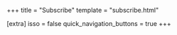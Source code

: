 +++
title = "Subscribe"
template = "subscribe.html"

[extra]
isso = false
quick_navigation_buttons = true
+++
